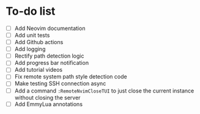 # To-do list

- [ ] Add Neovim documentation
- [ ] Add unit tests
- [ ] Add Github actions
- [ ] Add logging
- [ ] Rectify path detection logic
- [ ] Add progress bar notification
- [ ] Add tutorial videos
- [ ] Fix remote system path style detection code
- [ ] Make testing SSH connection async
- [ ] Add a command `:RemoteNvimCloseTUI` to just close the current instance without closing the server
- [ ] Add EmmyLua annotations
